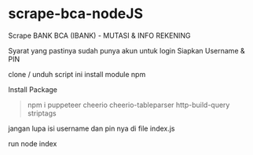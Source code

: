 # scrape-bca-nodeJS
Scrape BANK BCA (IBANK) - MUTASI & INFO REKENING

Syarat yang pastinya sudah punya akun untuk login
Siapkan Username & PIN

clone / unduh script ini
install module npm

Install Package

> npm i puppeteer cheerio cheerio-tableparser http-build-query striptags

jangan lupa isi username dan pin nya di file index.js

run node index
